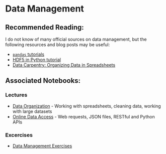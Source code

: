 # Data Management

## Recommended Reading:

I do not know of many official sources on data management, but the following resources and blog posts may be useful:

- [`pandas` tutorials](https://pandas.pydata.org/pandas-docs/stable/getting_started/tutorials.html)
- [HDF5 in Python tutorial](http://docs.h5py.org/en/stable/quick.html)
- [Data Carpentry: Organizing Data in Spreadsheets](https://datacarpentry.org/spreadsheet-ecology-lesson/)

## Associated Notebooks:

### Lectures
- [Data Organization](lecture-data_organization.ipynb) - Working with spreadsheets, cleaning data, working with large datasets
- [Online Data Access](lecture-online_data_access.ipynb) - Web requests, JSON files, RESTful and Python APIs

### Excercises
- [Data Management Exercises](exercises-data_management.ipynb)

